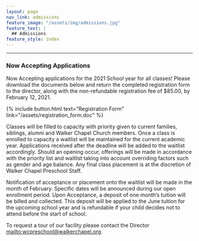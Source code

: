 ```yaml
---
layout: page
nav_link: admissions
feature_image: "/assets/img/admissions.jpg"
feature_text: |
  ## Admissions
feature_style: index
---
```


---

### Now Accepting Applications

Now Accepting applications for the 2021 School year for all classes!  Please download the documents below and return the completed registration form to the director, along with the non-refundable registration fee of $85.00, by February 12, 2021.

{% include button.html text="Registration Form" link="/assets/registration_form.doc" %}

Classes will be filled to capacity with priority given to current families, siblings, alumni and Walker Chapel Church members.  Once a class is enrolled to capacity a waitlist will be maintained for the current academic year.  Applications received after the deadline will be added to the waitlist accordingly.  Should an opening occur, offerings will be made in accordance with the priority list and waitlist taking into account overriding factors such as gender and age balance.  Any final class placement is at the discretion of Walker Chapel Preschool Staff.

Notification of acceptance or placement onto the waitlist will be made in the month of February.  Specific dates will be announced during our open enrollment period.
Upon Acceptance, a deposit of one month’s tuition will be billed and collected.  This deposit will be applied to the June tuition for the upcoming school year and is refundable if your child decides not to attend before the start of school.

To request a tour of our facility please contact the Director <mailto:wcpreschool@walkerchapel.org>.

